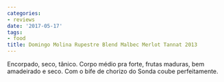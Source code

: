 ```yaml
---
categories:
- reviews
date: '2017-05-17'
tags:
- food
title: Domingo Molina Rupestre Blend Malbec Merlot Tannat 2013
---
```


Encorpado, seco, tânico. Corpo médio pra forte, frutas maduras, bem amadeirado e seco. Com o bife de chorizo do Sonda coube perfeitamente.